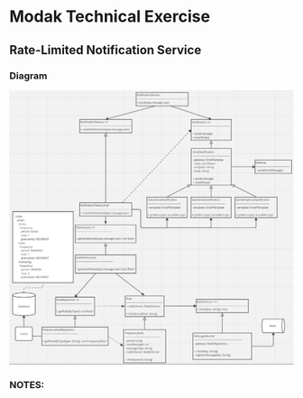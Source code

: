 # Modak Technical Exercise

## Rate-Limited Notification Service
### Diagram

![diagram.png](diagram.png)

### NOTES:


